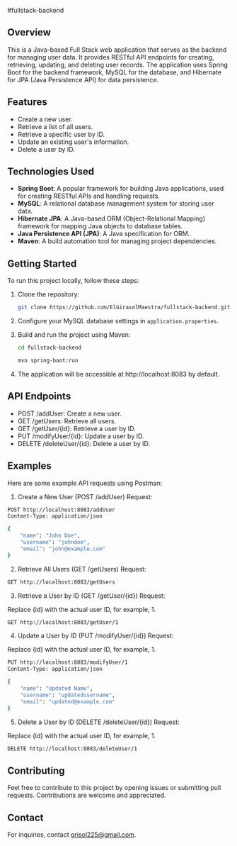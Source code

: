 #fullstack-backend

## Overview

This is a Java-based Full Stack web application that serves as the backend for managing user data. It provides RESTful API endpoints for creating, retrieving, updating, and deleting user records. The application uses Spring Boot for the backend framework, MySQL for the database, and Hibernate for JPA (Java Persistence API) for data persistence.

## Features

- Create a new user.
- Retrieve a list of all users.
- Retrieve a specific user by ID.
- Update an existing user's information.
- Delete a user by ID.

## Technologies Used

- **Spring Boot**: A popular framework for building Java applications, used for creating RESTful APIs and handling requests.
- **MySQL**: A relational database management system for storing user data.
- **Hibernate JPA**: A Java-based ORM (Object-Relational Mapping) framework for mapping Java objects to database tables.
- **Java Persistence API (JPA)**: A Java specification for ORM.
- **Maven**: A build automation tool for managing project dependencies.

## Getting Started

To run this project locally, follow these steps:

1. Clone the repository:
   ```sh
   git clone https://github.com/ElGirasolMaestro/fullstack-backend.git
   
2. Configure your MySQL database settings in `application.properties`.

3. Build and run the project using Maven:
   ```sh
   cd fullstack-backend
   ```
   ```sh
   mvn spring-boot:run
   
4. The application will be accessible at http://localhost:8083 by default.
   
## API Endpoints
- POST /addUser: Create a new user.
- GET /getUsers: Retrieve all users.
- GET /getUser/{id}: Retrieve a user by ID.
- PUT /modifyUser/{id}: Update a user by ID.
- DELETE /deleteUser/{id}: Delete a user by ID.
  
## Examples
Here are some example API requests using Postman:
1. Create a New User (POST /addUser)
Request:
```sh
POST http://localhost:8083/addUser
Content-Type: application/json

{
    "name": "John Doe",
    "username": "johndoe",
    "email": "john@example.com"
}
```
2. Retrieve All Users (GET /getUsers)
Request:
```sh
GET http://localhost:8083/getUsers
```
3. Retrieve a User by ID (GET /getUser/{id})
Request:

Replace {id} with the actual user ID, for example, 1.
```sh
GET http://localhost:8083/getUser/1
```
4. Update a User by ID (PUT /modifyUser/{id})
Request:

Replace {id} with the actual user ID, for example, 1.
```sh
PUT http://localhost:8083/modifyUser/1
Content-Type: application/json

{
    "name": "Updated Name",
    "username": "updatedusername",
    "email": "updated@example.com"
}
```
5. Delete a User by ID (DELETE /deleteUser/{id})
Request:

Replace {id} with the actual user ID, for example, 1.
```sh
DELETE http://localhost:8083/deleteUser/1
```
## Contributing
Feel free to contribute to this project by opening issues or submitting pull requests. Contributions are welcome and appreciated.

## Contact
For inquiries, contact grisol225@gmail.com.

  

